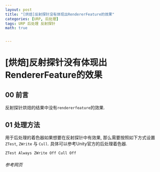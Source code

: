 ```yaml
---
layout: post
title: "[烘焙]反射探针没有体现出RendererFeature的效果"
categories: [URP, 后处理]
tags: URP 后处理 反射探针
math: true


---
```


# [烘焙]反射探针没有体现出RendererFeature的效果

## 00 前言

反射探针烘焙的结果中没有`rendererfeature`的效果.

## 01 处理方法

用于后处理的着色器如果想要在反射探针中有效果, 那么需要按照如下方式设置`ZTest`, `ZWrite` 与 `Cull`. 具体可以参考Unity官方的后处理着色器.

```c
ZTest Always ZWrite Off Cull Off
```



###### 参考网页
